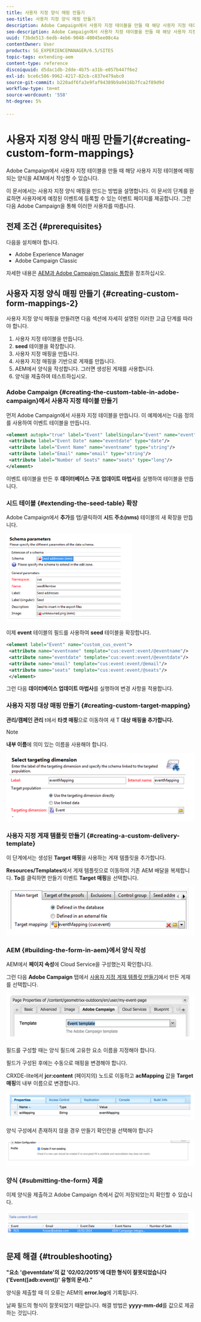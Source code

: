 ```yaml
---
title: 사용자 지정 양식 매핑 만들기
seo-title: 사용자 지정 양식 매핑 만들기
description: Adobe Campaign에서 사용자 지정 테이블을 만들 때 해당 사용자 지정 테이블에 매핑되는 양식을 AEM에서 작성할 수 있습니다
seo-description: Adobe Campaign에서 사용자 지정 테이블을 만들 때 해당 사용자 지정 테이블에 매핑되는 양식을 AEM에서 작성할 수 있습니다
uuid: f3bde513-6edb-4eb6-9048-40045ee08c4a
contentOwner: User
products: SG_EXPERIENCEMANAGER/6.5/SITES
topic-tags: extending-aem
content-type: reference
discoiquuid: d5dac1db-2dde-4b75-a31b-e057b447f6e2
exl-id: bce6c586-9962-4217-82cb-c837e479abc0
source-git-commit: b220adf6fa3e9faf94389b9a9416b7fca2f89d9d
workflow-type: tm+mt
source-wordcount: '558'
ht-degree: 5%

---
```


# 사용자 지정 양식 매핑 만들기{#creating-custom-form-mappings}

Adobe Campaign에서 사용자 지정 테이블을 만들 때 해당 사용자 지정 테이블에 매핑되는 양식을 AEM에서 작성할 수 있습니다.

이 문서에서는 사용자 지정 양식 매핑을 만드는 방법을 설명합니다. 이 문서의 단계를 완료하면 사용자에게 예정된 이벤트에 등록할 수 있는 이벤트 페이지를 제공합니다. 그런 다음 Adobe Campaign을 통해 이러한 사용자를 따릅니다.

## 전제 조건 {#prerequisites}

다음을 설치해야 합니다.

* Adobe Experience Manager
* Adobe Campaign Classic

자세한 내용은 [AEM과 Adobe Campaign Classic 통합](/help/sites-administering/campaignonpremise.md)을 참조하십시오.

## 사용자 지정 양식 매핑 만들기 {#creating-custom-form-mappings-2}

사용자 지정 양식 매핑을 만들려면 다음 섹션에 자세히 설명된 이러한 고급 단계를 따라야 합니다.

1. 사용자 지정 테이블을 만듭니다.
1. **seed** 테이블을 확장합니다.
1. 사용자 지정 매핑을 만듭니다.
1. 사용자 지정 매핑을 기반으로 게재를 만듭니다.
1. AEM에서 양식을 작성합니다. 그러면 생성된 게재를 사용합니다.
1. 양식을 제출하여 테스트하십시오.

### Adobe Campaign {#creating-the-custom-table-in-adobe-campaign}에서 사용자 지정 테이블 만들기

먼저 Adobe Campaign에서 사용자 지정 테이블을 만듭니다. 이 예제에서는 다음 정의를 사용하여 이벤트 테이블을 만듭니다.

```xml
<element autopk="true" label="Event" labelSingular="Event" name="event">
 <attribute label="Event Date" name="eventdate" type="date"/>
 <attribute label="Event Name" name="eventname" type="string"/>
 <attribute label="Email" name="email" type="string"/>
 <attribute label="Number of Seats" name="seats" type="long"/>
</element>
```

이벤트 테이블을 만든 후 **데이터베이스 구조 업데이트 마법사**&#x200B;를 실행하여 테이블을 만듭니다.

### 시드 테이블 {#extending-the-seed-table} 확장

Adobe Campaign에서 **추가**&#x200B;를 탭/클릭하여 **시드 주소(nms)** 테이블의 새 확장을 만듭니다.

![chlimage_1-194](assets/chlimage_1-194.png)

이제 **event** 테이블의 필드를 사용하여 **seed** 테이블을 확장합니다.

```xml
<element label="Event" name="custom_cus_event">
 <attribute name="eventname" template="cus:event:event/@eventname"/>
 <attribute name="eventdate" template="cus:event:event/@eventdate"/>
 <attribute name="email" template="cus:event:event/@email"/>
 <attribute name="seats" template="cus:event:event/@seats"/>
 </element>
```

그런 다음 **데이터베이스 업데이트 마법사**&#x200B;를 실행하여 변경 사항을 적용합니다.

### 사용자 지정 대상 매핑 만들기 {#creating-custom-target-mapping}

**관리/캠페인 관리** t에서 **타겟 매핑**&#x200B;으로 이동하여 새 T **대상 매핑을 추가합니다.**

>[!NOTE]
>
>**내부 이름**&#x200B;에 의미 있는 이름을 사용해야 합니다.

![chlimage_1-195](assets/chlimage_1-195.png)

### 사용자 지정 게재 템플릿 만들기 {#creating-a-custom-delivery-template}

이 단계에서는 생성된 **Target 매핑**&#x200B;을 사용하는 게재 템플릿을 추가합니다.

**Resources/Templates**&#x200B;에서 게재 템플릿으로 이동하여 기존 AEM 배달을 복제합니다. **To**&#x200B;를 클릭하면 만들기 이벤트 **Target 매핑**&#x200B;을 선택합니다.

![chlimage_1-196](assets/chlimage_1-196.png)

### AEM {#building-the-form-in-aem}에서 양식 작성

AEM에서 **페이지 속성**&#x200B;에 Cloud Service을 구성했는지 확인합니다.

그런 다음 **Adobe Campaign** 탭에서 [사용자 지정 게재 템플릿 만들기](#creating-a-custom-delivery-template)에서 만든 게재를 선택합니다.

![chlimage_1-197](assets/chlimage_1-197.png)

필드를 구성할 때는 양식 필드에 고유한 요소 이름을 지정해야 합니다.

필드가 구성된 후에는 수동으로 매핑을 변경해야 합니다.

CRXDE-lite에서 **jcr:content** (페이지의) 노드로 이동하고 **acMapping** 값을 **Target 매핑**&#x200B;의 내부 이름으로 변경합니다.

![chlimage_1-198](assets/chlimage_1-198.png)

양식 구성에서 존재하지 않을 경우 만들기 확인란을 선택해야 합니다

![chlimage_1-199](assets/chlimage_1-199.png)

### 양식 {#submitting-the-form} 제출

이제 양식을 제출하고 Adobe Campaign 측에서 값이 저장되었는지 확인할 수 있습니다.

![chlimage_1-200](assets/chlimage_1-200.png)

## 문제 해결 {#troubleshooting}

**&quot;요소 &#39;@eventdate&#39;의 값 &#39;02/02/2015&#39;에 대한 형식이 잘못되었습니다(&#39;Event([adb:event])&#39; 유형의 문서).&quot;**

양식을 제출할 때 이 오류는 AEM의 **error.log**&#x200B;에 기록됩니다.

날짜 필드의 형식이 잘못되었기 때문입니다. 해결 방법은 **yyyy-mm-dd**&#x200B;를 값으로 제공하는 것입니다.
